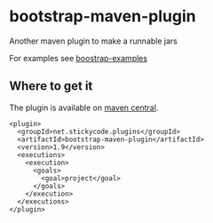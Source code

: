 bootstrap-maven-plugin
======================

Another maven plugin to make a runnable jars

For examples see [boostrap-examples](https://github.com/stickycode/bootstrap-example)

## Where to get it

The plugin is available on [maven central](http://repo1.maven.org/maven2/net/stickycode/plugins/).

    <plugin>
      <groupId>net.stickycode.plugins</groupId>
      <artifactId>bootstrap-maven-plugin</artifactId>
      <version>1.9</version>
      <executions>
        <execution>
          <goals>
            <goal>project</goal>
          </goals>
        </execution>
      </executions>
    </plugin>


